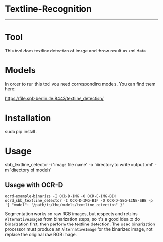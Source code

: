 # Textline-Recognition

***
# Tool
This tool does textline detection of image and throw result as xml data.

# Models
In order to run this tool you need corresponding models. You can find them here:

https://file.spk-berlin.de:8443/textline_detection/

# Installation

sudo pip install .

# Usage

sbb_textline_detector -i 'image file name' -o 'directory to write output xml' -m 'directory of models'


## Usage with OCR-D
~~~
ocrd-example-binarize -I OCR-D-IMG -O OCR-D-IMG-BIN
ocrd_sbb_textline_detector -I OCR-D-IMG-BIN -O OCR-D-SEG-LINE-SBB -p '{ "model": "/path/to/the/models/textline_detection" }'
~~~

Segmentation works on raw RGB images, but respects and retains
`AlternativeImage`s from binarization steps, so it's a good idea to do
binarization first, then perform the textline detection. The used binarization
processor must produce an `AlternativeImage` for the binarized image, not
replace the original raw RGB image.

